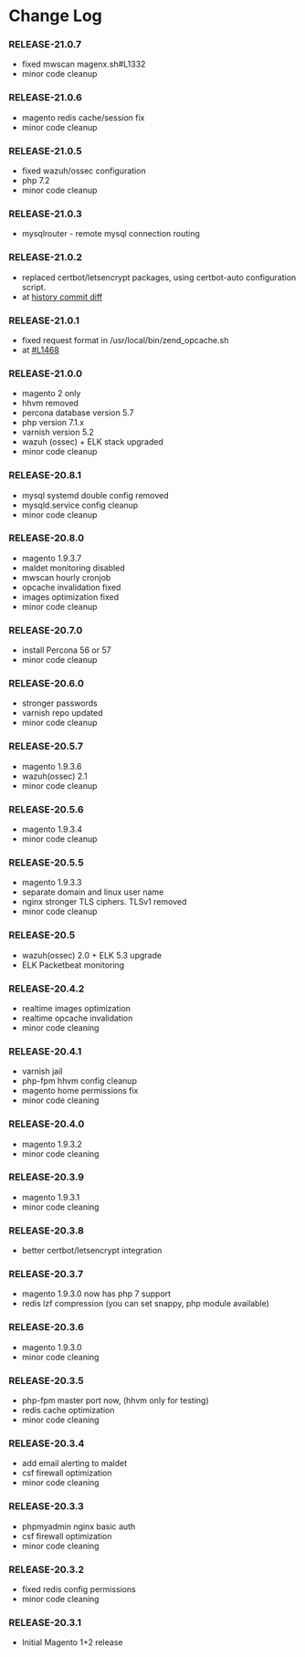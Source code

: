 # Change Log


### RELEASE-21.0.7
  * fixed mwscan magenx.sh#L1332
  * minor code cleanup

### RELEASE-21.0.6
  
  * magento redis cache/session fix
  * minor code cleanup

### RELEASE-21.0.5
  
  * fixed wazuh/ossec configuration
  * php 7.2
  * minor code cleanup

### RELEASE-21.0.3
  
  * mysqlrouter - remote mysql connection routing

### RELEASE-21.0.2
  
  * replaced certbot/letsencrypt packages, using certbot-auto configuration script.
  * at [history commit diff](https://github.com/magenx/Magento-Automated-Server-Configuration-from-MagenX/commit/775397467b193242ca9846d8d8f337119703ded9#diff-3338fed2bb010f9dfb389aae8c5d556c)

### RELEASE-21.0.1
  
  * fixed request format in /usr/local/bin/zend_opcache.sh
  * at [#L1468](https://github.com/magenx/Magento-Automated-Server-Configuration-from-MagenX/blob/master/Magento-2/CentOS-7/MASC-M-7-v2.sh#L1468)

### RELEASE-21.0.0
  
  * magento 2 only
  * hhvm removed
  * percona database version 5.7
  * php version 7.1.x
  * varnish version 5.2
  * wazuh (ossec) + ELK stack upgraded
  * minor code cleanup

### RELEASE-20.8.1
  
  * mysql systemd double config removed
  * mysqld.service config cleanup
  * minor code cleanup
  
### RELEASE-20.8.0

  * magento 1.9.3.7
  * maldet monitoring disabled
  * mwscan hourly cronjob
  * opcache invalidation fixed
  * images optimization fixed
  * minor code cleanup

### RELEASE-20.7.0

  * install Percona 56 or 57
  * minor code cleanup
  
### RELEASE-20.6.0

  * stronger passwords
  * varnish repo updated
  * minor code cleanup

### RELEASE-20.5.7

  * magento 1.9.3.6
  * wazuh(ossec) 2.1
  * minor code cleanup

### RELEASE-20.5.6

  * magento 1.9.3.4
  * minor code cleanup

### RELEASE-20.5.5

  * magento 1.9.3.3
  * separate domain and linux user name
  * nginx stronger TLS ciphers. TLSv1 removed
  * minor code cleanup

### RELEASE-20.5

  * wazuh(ossec) 2.0 + ELK 5.3 upgrade
  * ELK Packetbeat monitoring

### RELEASE-20.4.2

  * realtime images optimization
  * realtime opcache invalidation
  * minor code cleaning
  
### RELEASE-20.4.1

  * varnish jail 
  * php-fpm hhvm config cleanup
  * magento home permissions fix
  * minor code cleaning

### RELEASE-20.4.0

  * magento 1.9.3.2
  * minor code cleaning

### RELEASE-20.3.9

  * magento 1.9.3.1
  * minor code cleaning

### RELEASE-20.3.8

  * better certbot/letsencrypt integration

### RELEASE-20.3.7

  * magento 1.9.3.0 now has php 7 support
  * redis lzf compression (you can set snappy, php module available)

### RELEASE-20.3.6

  * magento 1.9.3.0
  * minor code cleaning

### RELEASE-20.3.5

  * php-fpm master port now, (hhvm only for testing)
  * redis cache optimization
  * minor code cleaning

### RELEASE-20.3.4

  * add email alerting to maldet
  * csf firewall optimization
  * minor code cleaning
  
### RELEASE-20.3.3

  * phpmyadmin nginx basic auth
  * csf firewall optimization
  * minor code cleaning

### RELEASE-20.3.2

  * fixed redis config permissions
  * minor code cleaning

### RELEASE-20.3.1

  * Initial Magento 1+2 release
